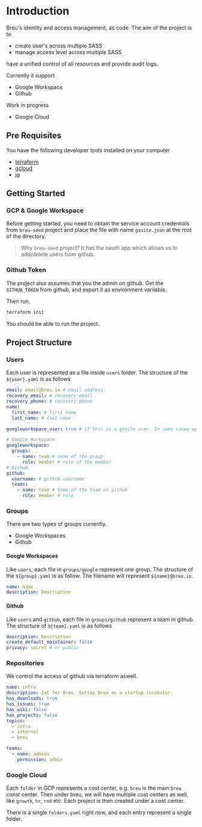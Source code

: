 # Introduction

Breu's identity and access management, as code. The aim of the project is to

- create user's across multiple SASS
- manage access level across multiple SASS

have a unified control of all resources and provide audit logs.

Currently it support

- Google Workspace
- Github

Work in progress

- Google Cloud

## Pre Requisites

You have the following developer tools installed on your computer

- [terraform](https://terraform.io)
- [gcloud](https://cloud.google.com/sdk/gcloud)
- [jq](https://stedolan.github.io/jq/)

## Getting Started

### GCP & Google Workspace

Before getting started, you need to obtain the service account credentials from `breu-seed` project and place the file with name `gsuite.json` at the root of the directory.

> Why `breu-seed` project? It has the oauth app which allows us to add/delete users from github.

### Github Token

The project also assumes that you the admin on github. Get the `GITHUB_TOKEN` from github, and export it as environment varilable.

Then run,

```bash
terraform init
```

You should be able to run the project.

## Project Structure

### Users

Each user is represented as a file inside `users` folder. The structure of the `${user}.yaml` is as follows

```yaml
email: email@breu.io # email address
recovery_email: # recovery email
recovery_phone: # recovery phone
name:
  first_name: # first name
  last_name: # last name

googleworkspace_user: true # if this is a gsuite user. In some cases we might not want to add a user in google workspace

# Google Workspace
googleworkspace:
  groups:
    - name: team # name of the group
      role: member # role of the member
# Github
github:
  username: # github username
  teams:
    - name: team # name of the team on github
      role: member # role
```

### Groups

There are two types of groups currently.

- Google Workspaces
- Github

#### Google Workspaces

Like `users`, each file in `groups/google` represent one group. The structure of the `${group}.yaml` is as follow. The filename will represent `${name}@breu.io`.

```yaml
name: Name
description: Description
```

#### Github

Like `users` and `github`, each file in `groups/github` represent a team in github. The structure of `${team}.yaml` is as follows

```yaml
description: Description
create_default_maintainer: false
privacy: secret # or public
```

### Repositories

We control the access of github via terraform aswell.

```yaml
name: infra
description: IaC for Breu. Setsup Breu as a startup incubator.
has_downloads: true
has_issues: true
has_wiki: false
has_projects: false
topics:
  - infra
  - internal
  - breu

teams:
  - name: admins
    permission: admin
```

### Google Cloud

Each `folder` in GCP represents a cost center, e.g. `breu` is the main `breu` const center. Then under breu, we will have multiple cost centers as well, like `growth`, `hr`, `rnd` etc. Each project is then created under a cost center.

There is a single `folders.yaml` right now, and each entry represent a single folder.
